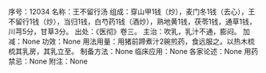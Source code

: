 序号：12034
名称：王不留行汤
组成：穿山甲1钱（炒），麦门冬1钱（去心），王不留行1钱（炒），当归1钱，白芍药1钱（酒炒），熟地黄1钱，茯苓1钱，通草1钱，川芎5分，甘草3分。
出处：《医彻》卷三。
主治：吹乳，乳汁不通，膨闷。
加减：None
功效：None
用法用量：用猪前蹄煮汁2碗煎药，食远服之。以热木梳梳其乳房，其乳立至。
制备方法：None
临床应用：None
各家论述：None
用药禁忌：None
附注：None
